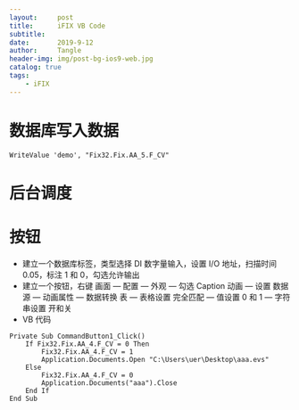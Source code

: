 ```yaml
---
layout:     post
title:      iFIX VB Code
subtitle:   
date:       2019-9-12
author:     Tangle
header-img: img/post-bg-ios9-web.jpg
catalog: true
tags:
    - iFIX
---
```


# 数据库写入数据

```
WriteValue 'demo', "Fix32.Fix.AA_5.F_CV"
```

# 后台调度

# 按钮

- 建立一个数据库标签，类型选择 DI 数字量输入，设置 I/O 地址，扫描时间 0.05，标注 1 和 0，勾选允许输出
- 建立一个按钮，右键 画面 — 配置 — 外观 — 勾选 Caption 动画 — 设置 数据源 — 动画属性 — 数据转换 表 — 表格设置 完全匹配 — 值设置 0 和 1 — 字符串设置 开和关
- VB 代码

```
Private Sub CommandButton1_Click()
    If Fix32.Fix.AA_4.F_CV = 0 Then
        Fix32.Fix.AA_4.F_CV = 1
        Application.Documents.Open "C:\Users\uer\Desktop\aaa.evs"
    Else
        Fix32.Fix.AA_4.F_CV = 0
        Application.Documents("aaa").Close
    End If
End Sub
```
